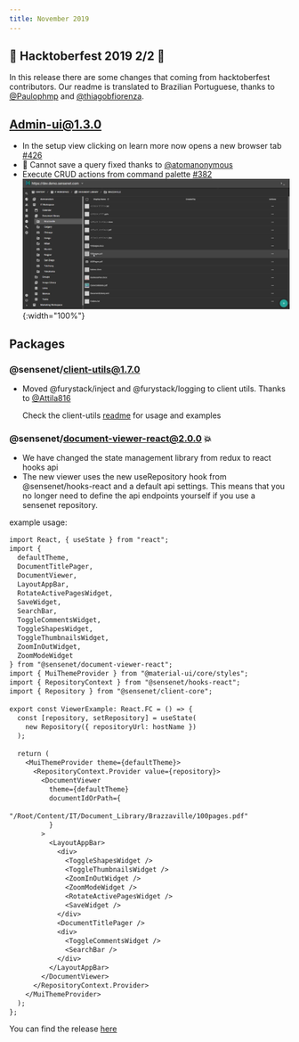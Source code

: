 ```yaml
---
title: November 2019
---
```


## 🎃 Hacktoberfest 2019 2/2 🎃

In this release there are some changes that coming from hacktoberfest contributors. Our readme is translated to Brazilian Portuguese, thanks to [@Paulophmp](https://github.com/Paulophmp) and [@thiagobfiorenza](https://github.com/thiagobfiorenza).

## Admin-ui@1.3.0

- In the setup view clicking on learn more now opens a new browser tab [#426](https://github.com/sensenet/sn-client/issues/426)
- 🐛 Cannot save a query fixed thanks to [@atomanonymous](https://github.com/atomanonymous)
- Execute CRUD actions from command palette [#382](https://github.com/SenseNet/sn-client/issues/382)
  ![Load action](/img/posts/load.gif "Load action"){:width="100%"}

## Packages

### @sensenet/client-utils@1.7.0

- Moved @furystack/inject and @furystack/logging to client utils. Thanks to [@Attila816](https://github.com/Attila816)

  Check the client-utils [readme](https://github.com/SenseNet/sn-client/tree/develop/packages/sn-client-utils) for usage and examples

### @sensenet/document-viewer-react@2.0.0 💥

- We have changed the state management library from redux to react hooks api
- The new viewer uses the new useRepository hook from @sensenet/hooks-react and a default api settings. This means that you no longer need to define the api endpoints yourself if you use a sensenet repository.

example usage:

```tsx
import React, { useState } from "react";
import {
  defaultTheme,
  DocumentTitlePager,
  DocumentViewer,
  LayoutAppBar,
  RotateActivePagesWidget,
  SaveWidget,
  SearchBar,
  ToggleCommentsWidget,
  ToggleShapesWidget,
  ToggleThumbnailsWidget,
  ZoomInOutWidget,
  ZoomModeWidget
} from "@sensenet/document-viewer-react";
import { MuiThemeProvider } from "@material-ui/core/styles";
import { RepositoryContext } from "@sensenet/hooks-react";
import { Repository } from "@sensenet/client-core";

export const ViewerExample: React.FC = () => {
  const [repository, setRepository] = useState(
    new Repository({ repositoryUrl: hostName })
  );

  return (
    <MuiThemeProvider theme={defaultTheme}>
      <RepositoryContext.Provider value={repository}>
        <DocumentViewer
          theme={defaultTheme}
          documentIdOrPath={
            "/Root/Content/IT/Document_Library/Brazzaville/100pages.pdf"
          }
        >
          <LayoutAppBar>
            <div>
              <ToggleShapesWidget />
              <ToggleThumbnailsWidget />
              <ZoomInOutWidget />
              <ZoomModeWidget />
              <RotateActivePagesWidget />
              <SaveWidget />
            </div>
            <DocumentTitlePager />
            <div>
              <ToggleCommentsWidget />
              <SearchBar />
            </div>
          </LayoutAppBar>
        </DocumentViewer>
      </RepositoryContext.Provider>
    </MuiThemeProvider>
  );
};
```

You can find the release [here](https://github.com/SenseNet/sn-client/releases/tag/2019-11-13)
